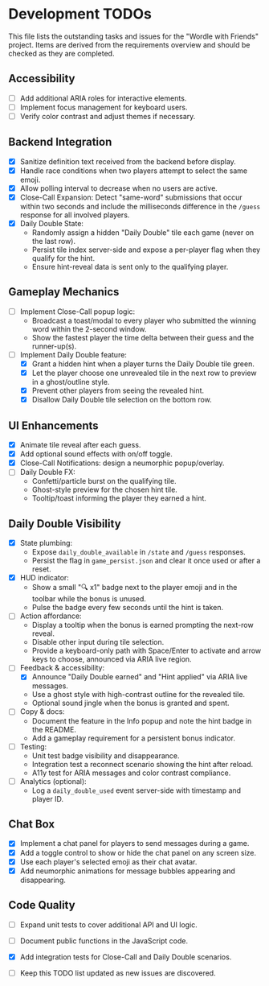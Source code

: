 # Development TODOs

This file lists the outstanding tasks and issues for the "Wordle with Friends"
project. Items are derived from the requirements overview and should be checked
as they are completed.

## Accessibility

- [ ] Add additional ARIA roles for interactive elements.
- [ ] Implement focus management for keyboard users.
- [ ] Verify color contrast and adjust themes if necessary.

## Backend Integration

- [x] Sanitize definition text received from the backend before display.
- [x] Handle race conditions when two players attempt to select the same emoji.
- [x] Allow polling interval to decrease when no users are active.
- [x] Close-Call Expansion: Detect "same-word" submissions that occur within two
  seconds and include the milliseconds difference in the `/guess` response for
  all involved players.
- [x] Daily Double State:
  - Randomly assign a hidden "Daily Double" tile each game (never on the last
    row).
  - Persist tile index server-side and expose a per-player flag when they
    qualify for the hint.
  - Ensure hint-reveal data is sent only to the qualifying player.

## Gameplay Mechanics

- [ ] Implement Close-Call popup logic:
  - Broadcast a toast/modal to every player who submitted the winning word
    within the 2-second window.
  - Show the fastest player the time delta between their guess and the
    runner-up(s).
- [ ] Implement Daily Double feature:
  - [x] Grant a hidden hint when a player turns the Daily Double tile green.
  - [x] Let the player choose one unrevealed tile in the next row to preview in a
    ghost/outline style.
  - [x] Prevent other players from seeing the revealed hint.
  - [x] Disallow Daily Double tile selection on the bottom row.

## UI Enhancements

 - [x] Animate tile reveal after each guess.
 - [x] Add optional sound effects with on/off toggle.
 - [x] Close-Call Notifications: design a neumorphic popup/overlay.
 - [ ] Daily Double FX:
   - Confetti/particle burst on the qualifying tile.
   - Ghost-style preview for the chosen hint tile.
   - Tooltip/toast informing the player they earned a hint.

## Daily Double Visibility

- [x] State plumbing:
  - Expose `daily_double_available` in `/state` and `/guess` responses.
  - Persist the flag in `game_persist.json` and clear it once used or after a reset.
- [x] HUD indicator:
  - Show a small "🔍 x1" badge next to the player emoji and in the toolbar while the bonus is unused.
  - Pulse the badge every few seconds until the hint is taken.
- [ ] Action affordance:
  - Display a tooltip when the bonus is earned prompting the next-row reveal.
  - Disable other input during tile selection.
  - Provide a keyboard-only path with Space/Enter to activate and arrow keys to choose, announced via ARIA live region.
- [ ] Feedback & accessibility:
  - [x] Announce "Daily Double earned" and "Hint applied" via ARIA live messages.
  - Use a ghost style with high-contrast outline for the revealed tile.
  - Optional sound jingle when the bonus is granted and spent.
- [ ] Copy & docs:
  - Document the feature in the Info popup and note the hint badge in the README.
  - Add a gameplay requirement for a persistent bonus indicator.
- [ ] Testing:
  - Unit test badge visibility and disappearance.
  - Integration test a reconnect scenario showing the hint after reload.
  - A11y test for ARIA messages and color contrast compliance.
- [ ] Analytics (optional):
  - Log a `daily_double_used` event server-side with timestamp and player ID.

## Chat Box

- [x] Implement a chat panel for players to send messages during a game.
- [x] Add a toggle control to show or hide the chat panel on any screen size.
- [x] Use each player's selected emoji as their chat avatar.
- [x] Add neumorphic animations for message bubbles appearing and disappearing.

## Code Quality

- [ ] Expand unit tests to cover additional API and UI logic.
- [ ] Document public functions in the JavaScript code.
- [x] Add integration tests for Close-Call and Daily Double scenarios.
- [ ] Keep this TODO list updated as new issues are discovered.

